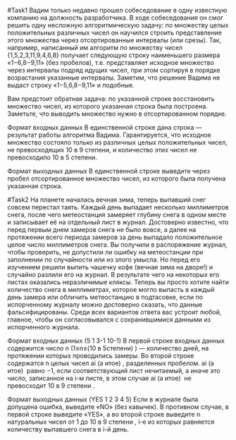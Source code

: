 #Task1
Вадим только недавно прошел собеседование в одну известную компанию на должность разработчика. 
В ходе собеседования он смог решить одну несложную алгоритмическую задачу: по множеству целых 
положительных различных чисел он научился строить представление этого множества через
отсортированные интервалы (или срезы). Так, например, написанный им алгоритм по множеству 
чисел ﻿{1,5,2,3,11,9,4,6,8}﻿ получает следующую строку наименьшего размера «﻿1−6,8−9,11﻿» (без пробелов),
т.е. представляет исходное множество через интервалы подряд идущих чисел, при этом
сортируя в порядке возрастания указанные интервалы. Заметим, 
что решение Вадима не выдаст строку «﻿1−5,6,8−9,11﻿» и подобные.

Вам предстоит обратная задача: по указанной строке восстановить множество чисел, 
из которого указанная строка была построена. Заметьте, что выводить множество нужно в отсортированном порядке.

Формат входных данных
В единственной строке дана строка — результат работы алгоритма Вадима. 
Гарантируется, что исходное множество состояло только из различных целых положительных чисел, 
не превосходящих ﻿10 в 9 степени﻿, и количество этих чисел не превосходило ﻿10 в 5 степени﻿.

Формат выходных данных
В единственной строке выведите через пробел отсортированное множество чисел, из которого была получена указанная строка.

#Task2
На планете началась вечная зима, теперь выпавший снег совсем перестал таять.
Каждый день выпадает несколько миллиметров снега, после чего метеостанция 
замеряет глубину снега в одном месте и записывает её на отдельный лист в журнал. 
Достоверно известно, что перед первым днем замеров снега не было вовсе, 
а далее на протяжении всего периода замеров за день выпадало положительное целое число миллиметров снега. 
Вы получили в распоряжение журнал, чтобы проверить, не допустили ли ошибку на метеостанции при заполнении
по случайности или из злого умысла. Но перед его изучением решили выпить чашечку кофе (вечная зима на дворе!)
и случайно разлили его на журнал. В результате чего на некоторых его листах оказались неразличимые кляксы. 
Теперь вы просто хотите найти количество снега в миллиметрах, которое могло выпасть в каждый день замера 
или обличить метеостанцию в подтасовке, если по испорченному журналу можно достоверно сказать, что данные фальсифицированы.
Среди всех вариантов ответа вас устроит любой, главное, чтобы он согласовывался с сохранившимися данными 
из испорченного журнала. 

Формат входных данных (5 1 3-1 10-1)
В первой строке входных данных содержится 
число ﻿n﻿ ﻿(1≤n≤(10 в 5степени) )﻿ — количество дней, на протяжении которых проводились замеры. 
Во второй строке содержатся ﻿n﻿ целых чисел ﻿ai (а итое) ﻿, разделенных пробелом.
﻿ai (а итое) ﻿ равно ﻿−1﻿, если соответствующий лист нечитаемый, а иначе это число, 
записанное на ﻿i﻿-м листе, в этом случае ﻿ai (а итое) ﻿ не превосходит ﻿10 в 9 степени ﻿. 

Формат выходных данных (YES 1 2 3 4 5)
Если в журнале была допущена ошибка, выведите «﻿NO﻿» (без кавычек). В противном случае, 
в первой строке выведите «﻿YES﻿», а во второй строке выведите ﻿n﻿ натуральных чисел
от ﻿1﻿ до ﻿10 в 9 степени ﻿, ﻿i﻿-е из которых равняется количеству выпавшего снега в ﻿i﻿-й день.
